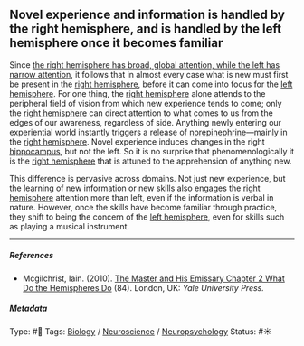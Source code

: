 ## Novel experience and information is handled by the right hemisphere, and is handled by the left hemisphere once it becomes familiar

Since [the right hemisphere has broad, global attention, while the left has narrow attention](The%20right%20hemisphere%20has%20broad,%20global%20attention,%20while%20the%20left%20has%20narrow%20attention.md), it follows that in almost every case what is new must first be present in the [right hemisphere](Right%20hemisphere.md), before it can come into focus for the [left hemisphere](Left%20hemisphere.md). For one thing, the [right hemisphere](Right%20hemisphere.md) alone attends to the peripheral field of vision from which new experience tends to come; only the [right hemisphere](Right%20hemisphere.md) can direct attention to what comes to us from the edges of our awareness, regardless of side. Anything newly entering our experiential world instantly triggers a release of [norepinephrine](Norepinephrine.md)—mainly in the [right hemisphere](Right%20hemisphere.md). Novel experience induces changes in the right [hippocampus](Hippocampus.md), but not the left. So it is no surprise that phenomenologically it is the [right hemisphere](Right%20hemisphere.md) that is attuned to the apprehension of anything new.

This difference is pervasive across domains. Not just new experience, but the learning of new information or new skills also engages the [right hemisphere](Right%20hemisphere.md) attention more than left, even if the information is verbal in nature. However, once the skills have become familiar through practice, they shift to being the concern of the [left hemisphere](Left%20hemisphere.md), even for skills such as playing a musical instrument.

---

##### References

* Mcgilchrist, Iain. (2010). [The Master and His Emissary Chapter 2 What Do the Hemispheres Do](The%20Master%20and%20His%20Emissary%20Chapter%202%20What%20Do%20the%20Hemispheres%20Do.md) (84). London, UK: *Yale University Press.*

##### Metadata

Type: #🔴 
Tags:  [Biology]() / [Neuroscience](Neuroscience.md) / [Neuropsychology](Neuropsychology.md) 
Status: #☀️ 
